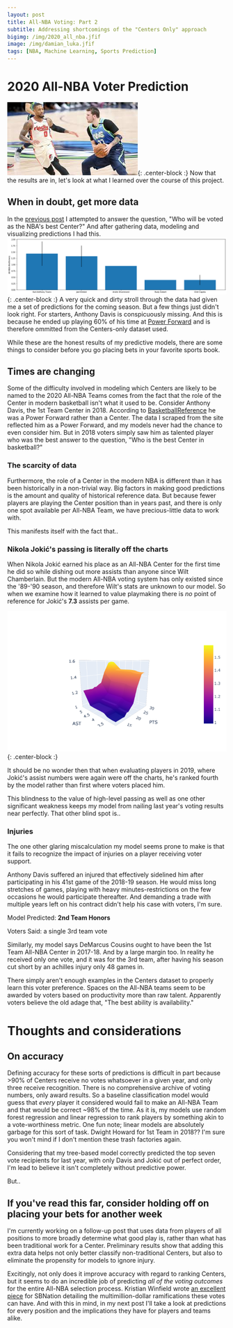 ```yaml
---
layout: post
title: All-NBA Voting: Part 2
subtitle: Addressing shortcomings of the "Centers Only" approach
bigimg: /img/2020_all_nba.jfif
image: /img/damian_luka.jfif
tags: [NBA, Machine Learning, Sports Prediction]
---
```


# 2020 All-NBA Voter Prediction
![Graph](/img/damian_luka.jfif){: .center-block :}
Now that the results are in, let's look at what I learned over the course of this project.

## When in doubt, get more data

In the [previous post](https://davidvollendroff.github.io/2020-01-10-All-NBA-Centers/) I attempted to answer the question, "Who will be voted as the NBA's best Center?" And after gathering data, modeling and visualizing predictions I had this.
![Graph](/img/predictions.png){: .center-block :}
A very quick and dirty stroll through the data had given me a set of predictions for the coming season. But a few things just didn't look right.
For starters, Anthony Davis is conspicuously missing. And this is because he ended up playing 60% of his time at [Power Forward](https://www.basketball-reference.com/players/d/davisan02.html#pbp::none) and is therefore ommitted from the Centers-only dataset used.

While these are the honest results of my predictive models, there are some things to consider before you go placing bets in your favorite sports book.

## Times are changing

Some of the difficulty involved in modeling which Centers are likely to be named to the 2020 All-NBA Teams comes from the fact that the role of the Center in modern basketball isn't what it used to be. Consider Anthony Davis, the 1st Team Center in 2018. According to [BasketballReference](https://www.basketball-reference.com/players/d/davisan02.html#all_pbp) he was a Power Forward rather than a Center. The data I scraped from the site reflected him as a Power Forward, and my models never had the chance to even consider him. But in 2018 voters simply saw him as talented player who was the best answer to the question, "Who is the best Center in basketball?"

### The scarcity of data
Furthermore, the role of a Center in the modern NBA is different than it has been historically in a non-trivial way. Big factors in making good predictions is the amount and quality of historical reference data. But because fewer players are playing the Center position than in years past, and there is only one spot available per All-NBA Team, we have precious-little data to work with.

This manifests itself with the fact that..

### Nikola Jokić's passing is literally off the charts
When Nikola Jokić earned his place as an All-NBA Center for the first time he did so while dishing out more assists than anyone since Wilt Chamberlain. But the modern All-NBA voting system has only existed since the '89-'90 season, and therefore Wilt's stats are unknown to our model. So when we examine how it learned to value playmaking there is _no_ point of reference for Jokić's __7.3__ assists per game.

![Graph](/img/PTS_AST.png){: .center-block :}

It should be no wonder then that when evaluating players in 2019, where Jokić's assist numbers were again were off the charts, he's ranked fourth by the model rather than first where voters placed him.

This blindness to the value of high-level passing as well as one other significant weakness keeps my model from nailing last year's voting results near perfectly. That other blind spot is..

### Injuries

The one other glaring miscalculation my model seems prone to make is that it fails to recognize the impact of injuries on a player receiving voter support.

Anthony Davis suffered an injured that effectively sidelined him after participating in his 41st game of the 2018-19 season. He would miss long stretches of games, playing with heavy minutes-restrictions on the few occasions he would participate thereafter. And demanding a trade with multiple years left on his contract didn't help his case with voters, I'm sure.

Model Predicted: __2nd Team Honors__

Voters Said: a single 3rd team vote

Similarly, my model says DeMarcus Cousins ought to have been the 1st Team All-NBA Center in 2017-18. And by a large margin too. In reality he received only one vote, and it was for the 3rd team, after having his season cut short by an achilles injury only 48 games in. 

There simply aren't enough examples in the Centers dataset to properly learn this voter preference. Spaces on the All-NBA teams seem to be awarded by voters based on productivity more than raw talent. Apparently voters believe the old adage that, "The best ability is availability."

# Thoughts and considerations
## On accuracy
Defining accuracy for these sorts of predictions is difficult in part because >90% of Centers receive no votes whatsoever in a given year, and only three receive recognition. There is no comprehensive archive of voting numbers, only award results. So a baseline classification model would guess that _every_ player it considered would fail to make an All-NBA Team and that would be correct ~98% of the time. As it is, my models use random forest regression and linear regression to rank players by something akin to a vote-worthiness metric. One fun note; linear models are absolutely garbage for this sort of task. Dwight Howard for 1st Team in 2018?? I'm sure you won't mind if I don't mention these trash factories again.

Considering that my tree-based model correctly predicted the top seven vote recipients for last year, with only Davis and Jokić out of perfect order, I'm lead to believe it isn't completely without predictive power.

But..

## If you've read this far, consider holding off on placing your bets for another week

I'm currently working on a follow-up post that uses data from players of all positions to more broadly determine what good play is, rather than what has been traditional work for a Center. Preliminary results show that adding this extra data helps not only better classify non-traditional Centers, but also to eliminate the propensity for models to ignore injury.

Excitingly, not only does it improve accuracy with regard to ranking Centers, but it seems to do an incredible job of predicting *all of the voting outcomes* for the entire All-NBA selection process. Kristian Winfield wrote [an excellent piece](https://www.sbnation.com/2019/5/23/18637496/all-nba-voting-winners-losers-damian-lillard-kemba-walker-klay-thompson-reaction) for SBNation detailing the multimillion-dollar ramifications these votes can have. And with this in mind, in my next post I'll take a look at predictions for every position and the implications they have for players and teams alike. 
